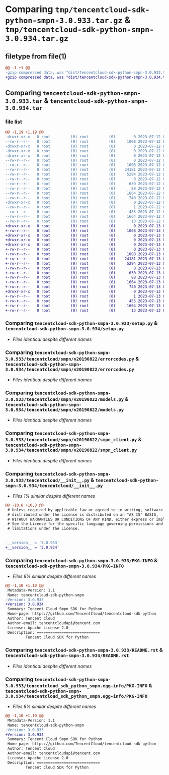 # Comparing `tmp/tencentcloud-sdk-python-smpn-3.0.933.tar.gz` & `tmp/tencentcloud-sdk-python-smpn-3.0.934.tar.gz`

## filetype from file(1)

```diff
@@ -1 +1 @@
-gzip compressed data, was "dist/tencentcloud-sdk-python-smpn-3.0.933.tar", last modified: Wed Jul 12 00:36:15 2023, max compression
+gzip compressed data, was "dist/tencentcloud-sdk-python-smpn-3.0.934.tar", last modified: Thu Jul 13 00:32:15 2023, max compression
```

## Comparing `tencentcloud-sdk-python-smpn-3.0.933.tar` & `tencentcloud-sdk-python-smpn-3.0.934.tar`

### file list

```diff
@@ -1,19 +1,19 @@
-drwxr-xr-x   0 root         (0) root         (0)        0 2023-07-12 00:36:15.000000 tencentcloud-sdk-python-smpn-3.0.933/
--rw-r--r--   0 root         (0) root         (0)     1008 2023-07-12 00:36:15.000000 tencentcloud-sdk-python-smpn-3.0.933/setup.py
-drwxr-xr-x   0 root         (0) root         (0)        0 2023-07-12 00:36:15.000000 tencentcloud-sdk-python-smpn-3.0.933/tencentcloud/
-drwxr-xr-x   0 root         (0) root         (0)        0 2023-07-12 00:36:15.000000 tencentcloud-sdk-python-smpn-3.0.933/tencentcloud/smpn/
-drwxr-xr-x   0 root         (0) root         (0)        0 2023-07-12 00:36:15.000000 tencentcloud-sdk-python-smpn-3.0.933/tencentcloud/smpn/v20190822/
--rw-r--r--   0 root         (0) root         (0)        0 2023-07-12 00:36:15.000000 tencentcloud-sdk-python-smpn-3.0.933/tencentcloud/smpn/v20190822/__init__.py
--rw-r--r--   0 root         (0) root         (0)     1008 2023-07-12 00:36:15.000000 tencentcloud-sdk-python-smpn-3.0.933/tencentcloud/smpn/v20190822/errorcodes.py
--rw-r--r--   0 root         (0) root         (0)    24181 2023-07-12 00:36:15.000000 tencentcloud-sdk-python-smpn-3.0.933/tencentcloud/smpn/v20190822/models.py
--rw-r--r--   0 root         (0) root         (0)     5294 2023-07-12 00:36:15.000000 tencentcloud-sdk-python-smpn-3.0.933/tencentcloud/smpn/v20190822/smpn_client.py
--rw-r--r--   0 root         (0) root         (0)        0 2023-07-12 00:36:15.000000 tencentcloud-sdk-python-smpn-3.0.933/tencentcloud/smpn/__init__.py
--rw-r--r--   0 root         (0) root         (0)      630 2023-07-12 00:36:15.000000 tencentcloud-sdk-python-smpn-3.0.933/tencentcloud/__init__.py
--rw-r--r--   0 root         (0) root         (0)       88 2023-07-12 00:36:15.000000 tencentcloud-sdk-python-smpn-3.0.933/setup.cfg
--rw-r--r--   0 root         (0) root         (0)     1664 2023-07-12 00:36:15.000000 tencentcloud-sdk-python-smpn-3.0.933/PKG-INFO
--rw-r--r--   0 root         (0) root         (0)      740 2023-07-12 00:36:15.000000 tencentcloud-sdk-python-smpn-3.0.933/README.rst
-drwxr-xr-x   0 root         (0) root         (0)        0 2023-07-12 00:36:15.000000 tencentcloud-sdk-python-smpn-3.0.933/tencentcloud_sdk_python_smpn.egg-info/
--rw-r--r--   0 root         (0) root         (0)        1 2023-07-12 00:36:15.000000 tencentcloud-sdk-python-smpn-3.0.933/tencentcloud_sdk_python_smpn.egg-info/dependency_links.txt
--rw-r--r--   0 root         (0) root         (0)      455 2023-07-12 00:36:15.000000 tencentcloud-sdk-python-smpn-3.0.933/tencentcloud_sdk_python_smpn.egg-info/SOURCES.txt
--rw-r--r--   0 root         (0) root         (0)     1664 2023-07-12 00:36:15.000000 tencentcloud-sdk-python-smpn-3.0.933/tencentcloud_sdk_python_smpn.egg-info/PKG-INFO
--rw-r--r--   0 root         (0) root         (0)       13 2023-07-12 00:36:15.000000 tencentcloud-sdk-python-smpn-3.0.933/tencentcloud_sdk_python_smpn.egg-info/top_level.txt
+drwxr-xr-x   0 root         (0) root         (0)        0 2023-07-13 00:32:15.000000 tencentcloud-sdk-python-smpn-3.0.934/
+-rw-r--r--   0 root         (0) root         (0)     1008 2023-07-13 00:32:15.000000 tencentcloud-sdk-python-smpn-3.0.934/setup.py
+drwxr-xr-x   0 root         (0) root         (0)        0 2023-07-13 00:32:15.000000 tencentcloud-sdk-python-smpn-3.0.934/tencentcloud/
+drwxr-xr-x   0 root         (0) root         (0)        0 2023-07-13 00:32:15.000000 tencentcloud-sdk-python-smpn-3.0.934/tencentcloud/smpn/
+drwxr-xr-x   0 root         (0) root         (0)        0 2023-07-13 00:32:15.000000 tencentcloud-sdk-python-smpn-3.0.934/tencentcloud/smpn/v20190822/
+-rw-r--r--   0 root         (0) root         (0)        0 2023-07-13 00:32:15.000000 tencentcloud-sdk-python-smpn-3.0.934/tencentcloud/smpn/v20190822/__init__.py
+-rw-r--r--   0 root         (0) root         (0)     1008 2023-07-13 00:32:15.000000 tencentcloud-sdk-python-smpn-3.0.934/tencentcloud/smpn/v20190822/errorcodes.py
+-rw-r--r--   0 root         (0) root         (0)    24181 2023-07-13 00:32:15.000000 tencentcloud-sdk-python-smpn-3.0.934/tencentcloud/smpn/v20190822/models.py
+-rw-r--r--   0 root         (0) root         (0)     5294 2023-07-13 00:32:15.000000 tencentcloud-sdk-python-smpn-3.0.934/tencentcloud/smpn/v20190822/smpn_client.py
+-rw-r--r--   0 root         (0) root         (0)        0 2023-07-13 00:32:15.000000 tencentcloud-sdk-python-smpn-3.0.934/tencentcloud/smpn/__init__.py
+-rw-r--r--   0 root         (0) root         (0)      630 2023-07-13 00:32:15.000000 tencentcloud-sdk-python-smpn-3.0.934/tencentcloud/__init__.py
+-rw-r--r--   0 root         (0) root         (0)       88 2023-07-13 00:32:15.000000 tencentcloud-sdk-python-smpn-3.0.934/setup.cfg
+-rw-r--r--   0 root         (0) root         (0)     1664 2023-07-13 00:32:15.000000 tencentcloud-sdk-python-smpn-3.0.934/PKG-INFO
+-rw-r--r--   0 root         (0) root         (0)      740 2023-07-13 00:32:15.000000 tencentcloud-sdk-python-smpn-3.0.934/README.rst
+drwxr-xr-x   0 root         (0) root         (0)        0 2023-07-13 00:32:15.000000 tencentcloud-sdk-python-smpn-3.0.934/tencentcloud_sdk_python_smpn.egg-info/
+-rw-r--r--   0 root         (0) root         (0)        1 2023-07-13 00:32:15.000000 tencentcloud-sdk-python-smpn-3.0.934/tencentcloud_sdk_python_smpn.egg-info/dependency_links.txt
+-rw-r--r--   0 root         (0) root         (0)      455 2023-07-13 00:32:15.000000 tencentcloud-sdk-python-smpn-3.0.934/tencentcloud_sdk_python_smpn.egg-info/SOURCES.txt
+-rw-r--r--   0 root         (0) root         (0)     1664 2023-07-13 00:32:15.000000 tencentcloud-sdk-python-smpn-3.0.934/tencentcloud_sdk_python_smpn.egg-info/PKG-INFO
+-rw-r--r--   0 root         (0) root         (0)       13 2023-07-13 00:32:15.000000 tencentcloud-sdk-python-smpn-3.0.934/tencentcloud_sdk_python_smpn.egg-info/top_level.txt
```

### Comparing `tencentcloud-sdk-python-smpn-3.0.933/setup.py` & `tencentcloud-sdk-python-smpn-3.0.934/setup.py`

 * *Files identical despite different names*

### Comparing `tencentcloud-sdk-python-smpn-3.0.933/tencentcloud/smpn/v20190822/errorcodes.py` & `tencentcloud-sdk-python-smpn-3.0.934/tencentcloud/smpn/v20190822/errorcodes.py`

 * *Files identical despite different names*

### Comparing `tencentcloud-sdk-python-smpn-3.0.933/tencentcloud/smpn/v20190822/models.py` & `tencentcloud-sdk-python-smpn-3.0.934/tencentcloud/smpn/v20190822/models.py`

 * *Files identical despite different names*

### Comparing `tencentcloud-sdk-python-smpn-3.0.933/tencentcloud/smpn/v20190822/smpn_client.py` & `tencentcloud-sdk-python-smpn-3.0.934/tencentcloud/smpn/v20190822/smpn_client.py`

 * *Files identical despite different names*

### Comparing `tencentcloud-sdk-python-smpn-3.0.933/tencentcloud/__init__.py` & `tencentcloud-sdk-python-smpn-3.0.934/tencentcloud/__init__.py`

 * *Files 1% similar despite different names*

```diff
@@ -10,8 +10,8 @@
 # Unless required by applicable law or agreed to in writing, software
 # distributed under the License is distributed on an "AS IS" BASIS,
 # WITHOUT WARRANTIES OR CONDITIONS OF ANY KIND, either express or implied.
 # See the License for the specific language governing permissions and
 # limitations under the License.
 
 
-__version__ = '3.0.933'
+__version__ = '3.0.934'
```

### Comparing `tencentcloud-sdk-python-smpn-3.0.933/PKG-INFO` & `tencentcloud-sdk-python-smpn-3.0.934/PKG-INFO`

 * *Files 8% similar despite different names*

```diff
@@ -1,10 +1,10 @@
 Metadata-Version: 1.1
 Name: tencentcloud-sdk-python-smpn
-Version: 3.0.933
+Version: 3.0.934
 Summary: Tencent Cloud Smpn SDK for Python
 Home-page: https://github.com/TencentCloud/tencentcloud-sdk-python
 Author: Tencent Cloud
 Author-email: tencentcloudapi@tencent.com
 License: Apache License 2.0
 Description: ============================
         Tencent Cloud SDK for Python
```

### Comparing `tencentcloud-sdk-python-smpn-3.0.933/README.rst` & `tencentcloud-sdk-python-smpn-3.0.934/README.rst`

 * *Files identical despite different names*

### Comparing `tencentcloud-sdk-python-smpn-3.0.933/tencentcloud_sdk_python_smpn.egg-info/PKG-INFO` & `tencentcloud-sdk-python-smpn-3.0.934/tencentcloud_sdk_python_smpn.egg-info/PKG-INFO`

 * *Files 8% similar despite different names*

```diff
@@ -1,10 +1,10 @@
 Metadata-Version: 1.1
 Name: tencentcloud-sdk-python-smpn
-Version: 3.0.933
+Version: 3.0.934
 Summary: Tencent Cloud Smpn SDK for Python
 Home-page: https://github.com/TencentCloud/tencentcloud-sdk-python
 Author: Tencent Cloud
 Author-email: tencentcloudapi@tencent.com
 License: Apache License 2.0
 Description: ============================
         Tencent Cloud SDK for Python
```

